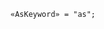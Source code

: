 <!-- This file is generated automatically by infrastructure scripts. Please don't edit by hand. -->

```{ .ebnf .slang-ebnf #AsKeyword }
«AsKeyword» = "as";
```
